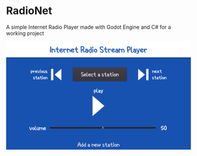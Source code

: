 # RadioNet
A simple Internet Radio Player made with Godot Engine and C# for a working project

![radionet](netradio.png)
